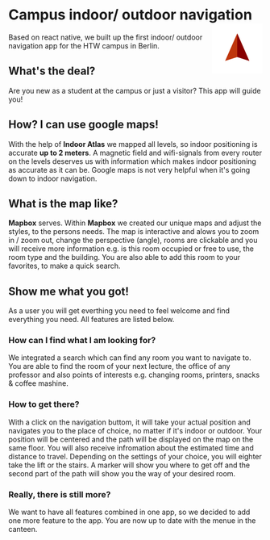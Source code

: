 # Campus indoor/ outdoor navigation <img align="right" src="https://github.com/Ch-W3st/backstein/blob/master/logo.png">

Based on react native, we built up the first indoor/ outdoor navigation app for the HTW campus in Berlin.

## What's the deal?

Are you new as a student at the campus or just a visitor? This app will guide you!

## How? I can use google maps!

With the help of **Indoor Atlas** we mapped all levels, so indoor positioning is accurate **up to 2 meters**.
A magnetic field and wifi-signals from every router on the levels deserves us with information which makes indoor positioning as accurate as it can be. Google maps is not very helpful when it's going down to indoor navigation.

## What is the map like?

**Mapbox** serves. Within **Mapbox** we created our unique maps and adjust the styles, to the persons needs.
The map is interactive and alows you to zoom in / zoom out, change the perspective (angle), rooms are clickable and you will receive more information e.g. is this room occupied or free to use, the room type and the building. You are also able to add this room to your favorites, to make a quick search.

## Show me what you got!

As a user you will get everthing you need to feel welcome and find everything you need.
All features are listed below.

### How can I find what I am looking for?

We integrated a search which can find any room you want to navigate to. 
You are able to find the room of your next lecture, the office of any professor and also points of interests e.g. 
changing rooms, printers, snacks & coffee mashine.

### How to get there?

With a click on the navigation buttom, it will take your actual position and navigates you to the place of choice, no matter if it's indoor or outdoor. Your position will be centered and the path will be displayed on the map on the same floor. You will also receive infromation about the estimated time and distance to travel.
Depending on the settings of your choice, you will eighter take the lift or the stairs. 
A marker will show you where to get off and the second part of the path will show you the way of your desired room.


### Really, there is still more?

We want to have all features combined in one app, so we decided to add one more feature to the app. You are now up to date with the menue in the canteen.


